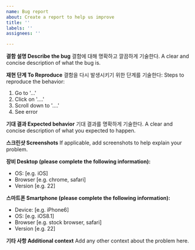 ```yaml
---
name: Bug report
about: Create a report to help us improve
title: ''
labels: ''
assignees: ''

---
```


**결함 설명 Describe the bug**
결함에 대해 명확하고 깔끔하게 기술한다.
A clear and concise description of what the bug is.

**재현 단계 To Reproduce**
결함을 다시 발생시키기 위한 단계를 기술한다: 
Steps to reproduce the behavior:
1. Go to '...'
2. Click on '....'
3. Scroll down to '....'
4. See error

**기대 결과 Expected behavior**
기대 결과를 명확하게 기술한다.
A clear and concise description of what you expected to happen.

**스크린샷 Screenshots**
If applicable, add screenshots to help explain your problem.

**장비 Desktop (please complete the following information):**
 - OS: [e.g. iOS]
 - Browser [e.g. chrome, safari]
 - Version [e.g. 22]

**스마트폰 Smartphone (please complete the following information):**
 - Device: [e.g. iPhone6]
 - OS: [e.g. iOS8.1]
 - Browser [e.g. stock browser, safari]
 - Version [e.g. 22]

**기타 사항 Additional context**
Add any other context about the problem here.
